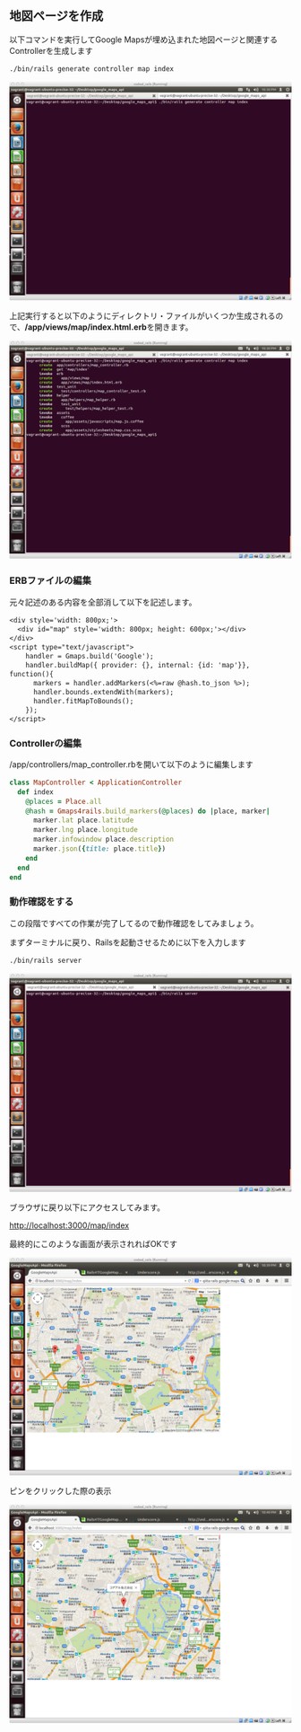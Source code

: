 ## 地図ページを作成

以下コマンドを実行してGoogle Mapsが埋め込まれた地図ページと関連するControllerを生成します


```sh
./bin/rails generate controller map index
```
![](../image/shot-2014-08-05-7.30.15.png)

上記実行すると以下のようにディレクトリ・ファイルがいくつか生成されるので、**/app/views/map/index.html.erb**を開きます。

![](../image/shot-2014-08-05-7.30.42.png)


### ERBファイルの編集

元々記述のある内容を全部消して以下を記述します。

```erb
<div style='width: 800px;'>
  <div id="map" style='width: 800px; height: 600px;'></div>
</div>
<script type="text/javascript">
    handler = Gmaps.build('Google');
    handler.buildMap({ provider: {}, internal: {id: 'map'}}, function(){
      markers = handler.addMarkers(<%=raw @hash.to_json %>);
      handler.bounds.extendWith(markers);
      handler.fitMapToBounds();
    });
</script>
```

### Controllerの編集

/app/controllers/map_controller.rbを開いて以下のように編集します

```ruby
class MapController < ApplicationController
  def index
    @places = Place.all
    @hash = Gmaps4rails.build_markers(@places) do |place, marker|
      marker.lat place.latitude
      marker.lng place.longitude
      marker.infowindow place.description
      marker.json({title: place.title})
    end
  end
end
```

### 動作確認をする

この段階ですべての作業が完了してるので動作確認をしてみましょう。

まずターミナルに戻り、Railsを起動させるために以下を入力します

```sh
./bin/rails server
```

![](../image/shot-2014-08-05-7.39.15.png)


ブラウザに戻り以下にアクセスしてみます。

[http://localhost:3000/map/index](localhost:3000/map/index)

最終的にこのような画面が表示されればOKです

![](../image/shot-2014-08-05-7.39.50.png)

ピンをクリックした際の表示

![](../image/shot-2014-08-05-7.49.16.png)





